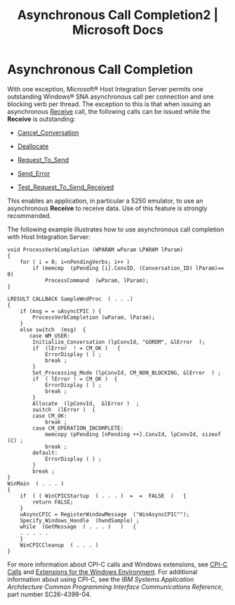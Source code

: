 ﻿---
title: "Asynchronous Call Completion2 | Microsoft Docs"
ms.custom: ""
ms.date: "11/30/2017"
ms.prod: "host-integration-server"
ms.reviewer: ""
ms.suite: ""
ms.tgt_pltfrm: ""
ms.topic: "article"
ms.assetid: 02530799-becd-4b27-bcb4-e17422553c32
caps.latest.revision: 3
---
# Asynchronous Call Completion
With one exception, Microsoft® Host Integration Server permits one outstanding Windows® SNA asynchronous call per connection and one blocking verb per thread. The exception to this is that when issuing an asynchronous [Receive](../core/receive-cpi-c-1.md) call, the following calls can be issued while the **Receive** is outstanding:  
  
-   [Cancel_Conversation](../core/cancel-conversation-cpi-c-1.md)  
  
-   [Deallocate](../core/deallocate-cpi-c-2.md)  
  
-   [Request_To_Send](../core/request-to-send-cpi-c-2.md)  
  
-   [Send_Error](../core/send-error-cpi-c-1.md)  
  
-   [Test_Request_To_Send_Received](../core/test-request-to-send-received-cpi-c-2.md)  
  
 This enables an application, in particular a 5250 emulator, to use an asynchronous **Receive** to receive data. Use of this feature is strongly recommended.  
  
 The following example illustrates how to use asynchronous call completion with Host Integration Server:  
  
```  
void ProcessVerbCompletion (WPARAM wParam LPARAM lParam)  
{  
    for ( i = 0; i<nPendingVerbs; i++ )  
        if (memcmp  (pPending [i].ConvID, (Conversation_ID) lParam)== 0)  
            ProcessCommand  (wParam, lParam);  
}  
  
LRESULT CALLBACK SampleWndProc  ( . . .)  
{  
    if (msg = = uAsyncCPIC ) {  
        ProcessVerbCompletion (wParam, lParam);  
    }  
    else switch  (msg)  {  
       case WM_USER:  
        Initialize_Conversation (lpConvId, "GORDM", &lError  );  
        if  (lError  ! = CM_OK )   {  
            ErrorDisplay ( ) ;  
            break ;  
        }  
        Set_Processing_Mode (lpConvId, CM_NON_BLOCKING, &lError  ) ;  
        if  ( lError ! = CM_OK )  {  
            ErrorDisplay ( ) ;  
            break ;  
        }  
        Allocate  (lpConvId,  &lError )  ;  
        switch  (lError )  {  
        case CM_OK:  
            break ;  
        case CM_OPERATION_INCOMPLETE:  
            memcopy (pPending [nPending ++].ConvId, lpConvId, sizeof (C) ;  
            break ;  
        default:  
            ErrorDisplay ( ) ;  
        }  
        break ;  
}  
WinMain  ( . . . )  
{  
    if  ( ( WinCPICStartup  ( . . . )  =  =  FALSE  )   {  
        return FALSE;  
    }  
    uAsyncCPIC = RegisterWindowMessage  ("WinAsyncCPIC"");  
    Specify_Windows_Handle  (hwndSample) ;  
    while  (GetMessage  ( . . . )   )   {  
    . . . . .  
    }  
    WinCPICCleanup  ( . . . )  
}  
```  
  
 For more information about CPI-C calls and Windows extensions, see [CPI-C Calls](../core/cpi-c-calls1.md) and [Extensions for the Windows Environment](../core/extensions-for-the-windows-environment2.md). For additional information about using CPI-C, see the *IBM Systems Application Architecture Common Programming Interface Communications Reference*, part number SC26-4399-04.